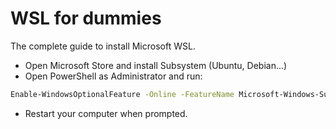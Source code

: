 # WSL for dummies
The complete guide to install Microsoft WSL.
* Open Microsoft Store and install Subsystem (Ubuntu, Debian...)
* Open PowerShell as Administrator and run: 
```bash
Enable-WindowsOptionalFeature -Online -FeatureName Microsoft-Windows-Subsystem-Linux
```
* Restart your computer when prompted.

